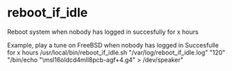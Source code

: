 # reboot_if_idle
Reboot system when nobody has logged in succesfully for x hours

Example, play a tune on FreeBSD when nobody has logged in Succesfulle for x hours
/usr/local/bin/reboot_if_idle.sh "/var/log/reboot_if_idle.log" "120" "/bin/echo \"\msl16oldcd4mll8pcb-agf+4.g4\" > /dev/speaker"
